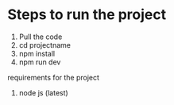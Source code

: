 # Steps to run the project
1. Pull the code
2. cd projectname
2. npm install
4. npm run dev


requirements for the project
1.  node js (latest)
   
